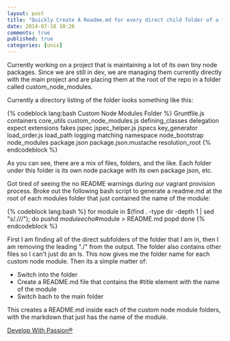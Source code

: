 ```yaml
---
layout: post
title: "Quickly Create A Readme.md for every direct child folder of a folder"
date: 2014-07-18 10:20
comments: true
published: true
categories: [unix]
---
```

Currently working on a project that is maintaining a lot of its own tiny node packages. Since we are still in dev, we are managing them currently directly with the main project and are placing them at the root of the repo in a folder called custom_node_modules.

Currently a directory listing of the folder looks something like this:

{% codeblock lang:bash Custom Node Modules Folder %}
Gruntfile.js
containers
core_utils
custom_node_modules.js
defining_classes
delegation
expect
extensions
fakes
jspec
jspec_helper.js
jspecs
key_generator
load_order.js
load_path
logging
matching
namespace
node_bootstrap
node_modules
package.json
package.json.mustache
resolution_root
{% endcodeblock %}

As you can see, there are a mix of files, folders, and the like. Each folder under this folder is its own node package with its own package json, etc.

Got tired of seeing the no README warnings during our vagrant provision process. Broke out the following bash script to generate a readme.md at the root of each modules folder that just contained the name of the module:

{% codeblock lang:bash %}
for module in $(find . -type dir -depth 1 | sed "s/\.\///"); 
do
  pushd $module
  echo \#$module > README.md
  popd
done
{% endcodeblock %}

First I am finding all of the direct subfolders of the folder that I am in, then I am removing the leading "./" from the output. The folder also contains other files so I can't just do an ls. This now gives me the folder name for each custom node module. Then its a simple matter of:

* Switch into the folder
* Create a README.md file that contains the #title element with the name of the module
* Switch bach to the main folder

This creates a README.md inside each of the custom node module folders, with the markdown that just has the name of the module.

[Develop With Passion®](http://www.developwithpassion.com)

